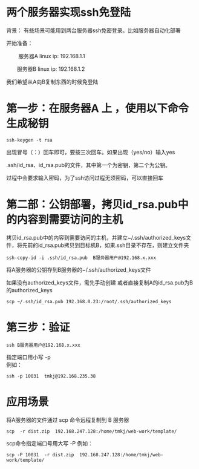 # 两个服务器实现ssh免登陆

背景： 有些场景可能用到两台服务器ssh免密登录。比如服务器自动化部署

开始准备：

　　 服务器A  linux   ip: 192.168.1.1

 　　服务器B  linux  ip: 192.168.1.2
 
 我们希望从A向B复制东西的时候免登陆
 
 # 第一步：在服务器A 上 ，使用以下命令 生成秘钥 

```
ssh-keygen -t rsa
```
出现冒号（：）回车即可，要按三次回车。如果出现（yes/no）输入yes

.ssh/id_rsa、id_rsa.pub的文件，其中第一个为密钥，第二个为公钥。

过程中会要求输入密码，为了ssh访问过程无须密码，可以直接回车

# 第二部：公钥部署，拷贝id_rsa.pub中的内容到需要访问的主机
 
 拷贝id_rsa.pub中的内容到需要访问的主机，并建立~/.ssh/authorized_keys文件，将先前的id_rsa.pub拷贝到目标机B，如果.ssh目录不存在，则建立文件夹
 
 ```
ssh-copy-id -i .ssh/id_rsa.pub  B服务器用户@192.168.x.xxx
```
将A服务器的公钥存到B服务器的~/.ssh/authorized_keys文件

如果没有authorized_keys文件，需先手动创建
或者直接复制A的id_rsa.pub为B的authorized_keys
```
scp ~/.ssh/id_rsa.pub 192.168.0.23:/root/.ssh/authorized_keys
```

# 第三步：验证

```
ssh B服务器用户@192.168.x.xxx
```

指定端口用小写 -p  
例如：
```
ssh -p 10031  tmkj@192.168.235.38
```


# 应用场景

将A服务器的文件通过 scp 命令远程复制到 B 服务器
```
scp  -r dist.zip  192.168.247.128:/home/tmkj/web-work/template/
```

scp命令指定端口号用大写 -P
例如：
```
scp -P 10031  -r dist.zip  192.168.247.128:/home/tmkj/web-work/template/
```
